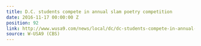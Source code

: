 ```yaml
---
title: D.C. students compete in annual slam poetry competition
date: 2016-11-17 00:00:00 Z
position: 92
link: http://www.wusa9.com/news/local/dc/dc-students-compete-in-annual-slam-poetry-competition/353627742
source: W-USA9 (CBS)
---
```



